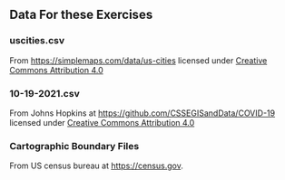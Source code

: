 ## Data For these Exercises

### uscities.csv

From https://simplemaps.com/data/us-cities licensed under [Creative Commons Attribution 4.0](https://creativecommons.org/licenses/by/4.0/)


### 10-19-2021.csv

From Johns Hopkins at https://github.com/CSSEGISandData/COVID-19 licensed under [Creative Commons Attribution 4.0](https://creativecommons.org/licenses/by/4.0/)

### Cartographic Boundary Files

From US census bureau at https://census.gov. 